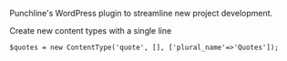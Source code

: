 Punchline's WordPress plugin to streamline new project development. 

Create new content types with a single line

`
$quotes = new ContentType('quote', [], ['plural_name'=>'Quotes']);
`
